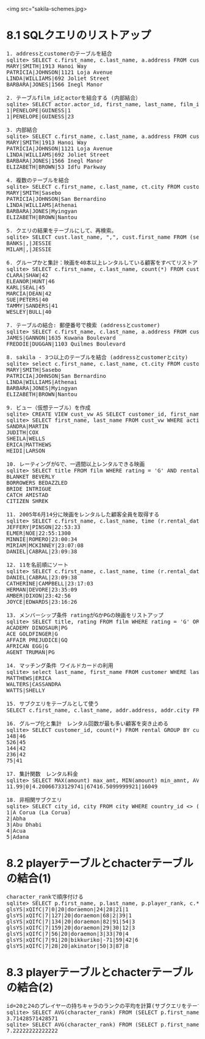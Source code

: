 <img src="sakila-schemes.jpg>

# 8.1 SQLクエリのリストアップ
<pre>
1. addressとcustomerのテーブルを結合
sqlite> SELECT c.first_name, c.last_name, a.address FROM customer c JOIN address a ON c.address_id = a.address_id LIMIT 10;
MARY|SMITH|1913 Hanoi Way
PATRICIA|JOHNSON|1121 Loja Avenue
LINDA|WILLIAMS|692 Joliet Street
BARBARA|JONES|1566 Inegl Manor

2. テーブルfilm_idとactorを結合する (内部結合）
sqlite> SELECT actor.actor_id, first_name, last_name, film_id FROM actor INNER JOIN film_actor on actor.actor_id = film_actor.actor_id LIMIT 10;
1|PENELOPE|GUINESS|1
1|PENELOPE|GUINESS|23

3. 内部結合
sqlite> SELECT c.first_name, c.last_name, a.address FROM customer c JOIN address a ON c.address_id = a.address_id LIMIT 5;
MARY|SMITH|1913 Hanoi Way
PATRICIA|JOHNSON|1121 Loja Avenue
LINDA|WILLIAMS|692 Joliet Street
BARBARA|JONES|1566 Inegl Manor
ELIZABETH|BROWN|53 Idfu Parkway

4. 複数のテーブルを結合
sqlite> SELECT c.first_name, c.last_name, ct.city FROM customer c INNER JOIN address a ON c.address_id = a.address_id INNER JOIN city ct ON a.city_id = ct.city_id LIMIT 5;
MARY|SMITH|Sasebo
PATRICIA|JOHNSON|San Bernardino
LINDA|WILLIAMS|Athenai
BARBARA|JONES|Myingyan
ELIZABETH|BROWN|Nantou

5. クエリの結果をテーブルにして、再検索。
sqlite> SELECT cust.last_name, ",", cust.first_name FROM (select first_name, last_name, email FROM customer WHERE first_name = 'JESSIE') cust;
BANKS|,|JESSIE 
MILAM|,|JESSIE

6. グループかと集計：映画を40本以上レンタルしている顧客をすべてリストアップする。
sqlite> SELECT c.first_name, c.last_name, count(*) FROM customer c INNER JOIN rental r ON c.customer_id = r.customer_id GROUP BY c.first_name, c.last_name HAVING count(*) >= 40;
CLARA|SHAW|42
ELEANOR|HUNT|46
KARL|SEAL|45
MARCIA|DEAN|42
SUE|PETERS|40
TAMMY|SANDERS|41
WESLEY|BULL|40

7. テーブルの結合: 郵便番号で検索 (addressとcustomer)
sqlite> SELECT c.first_name, c.last_name, a.address FROM customer c INNER JOIN address a ON c.address_id = a.address_id WHERE a.postal_code = 52137;
JAMES|GANNON|1635 Kuwana Boulevard
FREDDIE|DUGGAN|1103 Quilmes Boulevard

8. sakila - 3つ以上のテーブルを結合 (addressとcustomerとcity)
sqlite> select c.first_name, c.last_name, ct.city FROM customer c INNER JOIN address a ON c.address_id = a.address_id INNER JOIN city ct ON a.city_id = ct.city_id LIMIT 5;
MARY|SMITH|Sasebo
PATRICIA|JOHNSON|San Bernardino
LINDA|WILLIAMS|Athenai
BARBARA|JONES|Myingyan
ELIZABETH|BROWN|Nantou

9. ビュー（仮想テーブル）を作成
sqlite> CREATE VIEW cust_vw AS SELECT customer_id, first_name, last_name, active FROM customer;
sqlite> SELECT first_name, last_name FROM cust_vw WHERE active = 0 LIMIT 5;
SANDRA|MARTIN
JUDITH|COX
SHEILA|WELLS
ERICA|MATTHEWS
HEIDI|LARSON

10. レーティングがGで、一週間以上レンタルできる映画
sqlite> SELECT title FROM film WHERE rating = 'G' AND rental_duration >= 7 LIMIT 5;
BLANKET BEVERLY
BORROWERS BEDAZZLED
BRIDE INTRIGUE
CATCH AMISTAD
CITIZEN SHREK

11. 2005年6月14分に映画をレンタルした顧客全員を取得する
sqlite> SELECT c.first_name, c.last_name, time (r.rental_date) rental_time FROM customer c INNER JOIN rental r ON c.customer_id = r.customer_id WHERE date(r.rental_date) = '2005-06-14' LIMIT 5;
JEFFERY|PINSON|22:53:33
ELMER|NOE|22:55:1300
MINNIE|ROMERO|23:00:34
MIRIAM|MCKINNEY|23:07:08
DANIEL|CABRAL|23:09:38

12. 11を名前順にソート
sqlite> SELECT c.first_name, c.last_name, time (r.rental_date) rental_time FROM customer c INNER JOIN rental r ON c.customer_id = r.customer_id WHERE date(r.rental_date) = '2005-06-14' ORDER BY c.last_name, c.first_name LIMIT 5;
DANIEL|CABRAL|23:09:38
CATHERINE|CAMPBELL|23:17:03
HERMAN|DEVORE|23:35:09
AMBER|DIXON|23:42:56
JOYCE|EDWARDS|23:16:26

13. メンバーシップ条件 ratingがGかPGの映画をリストアップ
sqlite> SELECT title, rating FROM film WHERE rating = 'G' OR rating = 'PG' LIMIT 5;
ACADEMY DINOSAUR|PG
ACE GOLDFINGER|G
AFFAIR PREJUDICE|GQ
AFRICAN EGG|G
AGENT TRUMAN|PG

14. マッチング条件 ワイルドカードの利用
sqlite> select last_name, first_name FROM customer WHERE last_name LIKE '_A_T%S';
MATTHEWS|ERICA
WALTERS|CASSANDRA
WATTS|SHELLY

15. サブクエリをテーブルとして使う
SELECT c.first_name, c.last_name, addr.address, addr.city FROM customer c INNER JOIN (SELECT a.address_id, a.address, ct.city FROM address a INNER JOIN city ct ON a.city_id = ct.city_id WHERE a.district = 'California') addr ON c.address_id = addr.address_id;
  
16. グループ化と集計　レンタル回数が最も多い顧客を突き止める
sqlite> SELECT customer_id, count(*) FROM rental GROUP BY customer_id ORDER BY 2 DESC LIMIT 5;
148|46
526|45
144|42
236|42
75|41

17. 集計関数　レンタル料金
sqlite> SELECT MAX(amount) max_amt, MIN(amount) min_amnt, AVG(amount) avg_amt, SUM(amount) sum_amt, COUNT(*) num_payments FROM payment;
11.99|0|4.20066733129741|67416.5099999921|16049

18. 非相関サブクエリ
sqlite> SELECT city_id, city FROM city WHERE country_id <> (SELECT country_id FROM country WHERE country = 'India') LIMIT 5;
1|A Corua (La Corua)
2|Abha
3|Abu Dhabi
4|Acua
5|Adana
</pre>

# 8.2 playerテーブルとchacterテーブルの結合(1)
<pre>
character_rankで順序付ける
sqlite> SELECT p.first_name, p.last_name, p.player_rank, c.* FROM character c JOIN player p ON c.player_id = p.player_id WHERE p.player_id = 20 order by c.character_rank;
glsYS|xQIfC|7|0|20|doraemon|24|28|21|1
glsYS|xQIfC|7|127|20|doraemon|68|2|39|1
glsYS|xQIfC|7|134|20|doraemon|82|91|54|3
glsYS|xQIfC|7|159|20|doraemon|29|30|12|3
glsYS|xQIfC|7|56|20|doraemon|3|33|70|4
glsYS|xQIfC|7|91|20|bikkuriko|-71|59|42|6
glsYS|xQIfC|7|28|20|akinator|50|3|87|8
</pre>

# 8.3 playerテーブルとchacterテーブルの結合(2)
<pre>
id=20と24のプレイヤーの持ちキャラのランクの平均を計算(サブクエリをテーブルとして使う)
sqlite> SELECT AVG(character_rank) FROM (SELECT p.first_name, p.last_name, p.player_rank, c.* FROM character c JOIN player p ON c.player_id = p.player_id WHERE p.player_id = 20 order by c.character_rank);
3.71428571428571
sqlite> SELECT AVG(character_rank) FROM (SELECT p.first_name, p.last_name, p.player_rank, c.* FROM character c JOIN player p ON c.player_id = p.player_id WHERE p.player_id = 24 order by c.character_rank);
7.22222222222222
</pre>
